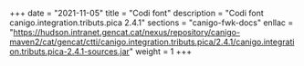 +++
date        = "2021-11-05"
title       = "Codi font"
description = "Codi font canigo.integration.tributs.pica 2.4.1"
sections    = "canigo-fwk-docs"
enllac		= "https://hudson.intranet.gencat.cat/nexus/repository/canigo-maven2/cat/gencat/ctti/canigo.integration.tributs.pica/2.4.1/canigo.integration.tributs.pica-2.4.1-sources.jar"
weight		= 1
+++
